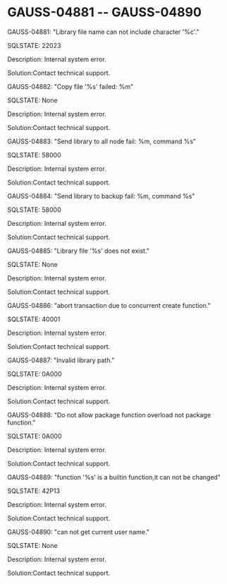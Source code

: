 # GAUSS-04881 -- GAUSS-04890<a name="EN-US_TOPIC_0302073442"></a>

GAUSS-04881: "Library file name can not include character '%c'."

SQLSTATE: 22023

Description: Internal system error.

Solution:Contact technical support.

GAUSS-04882: "Copy file '%s' failed: %m"

SQLSTATE: None

Description: Internal system error.

Solution:Contact technical support.

GAUSS-04883: "Send library to all node fail: %m, command %s"

SQLSTATE: 58000

Description: Internal system error.

Solution:Contact technical support.

GAUSS-04884: "Send library to backup fail: %m, command %s"

SQLSTATE: 58000

Description: Internal system error.

Solution:Contact technical support.

GAUSS-04885: "Library file '%s' does not exist."

SQLSTATE: None

Description: Internal system error.

Solution:Contact technical support.

GAUSS-04886: "abort transaction due to concurrent create function."

SQLSTATE: 40001

Description: Internal system error.

Solution:Contact technical support.

GAUSS-04887: "Invalid library path."

SQLSTATE: 0A000

Description: Internal system error.

Solution:Contact technical support.

GAUSS-04888: "Do not allow package function overload not package function."

SQLSTATE: 0A000

Description: Internal system error.

Solution:Contact technical support.

GAUSS-04889: "function '%s' is a builtin function,it can not be changed"

SQLSTATE: 42P13

Description: Internal system error.

Solution:Contact technical support.

GAUSS-04890: "can not get current user name."

SQLSTATE: None

Description: Internal system error.

Solution:Contact technical support.


